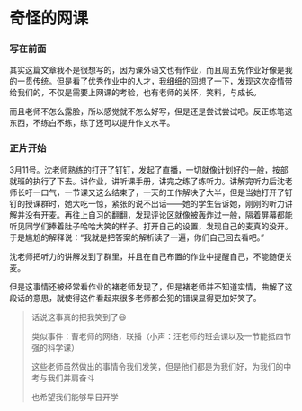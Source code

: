 # 奇怪的网课

### 写在前面

其实这篇文章我不是很想写的，因为课外语文也有作业，而且周五免作业好像是我的一贯传统。但是看了优秀作业中的人才，我细细的回想了一下，发现这次疫情带给我们的，不仅是需要上网课的考验，也有老师的关怀，笑料，与成长。

而且老师不怎么露脸，所以感觉就不怎么好写，但是还是尝试尝试吧。反正练笔这东西，不练白不练，练了还可以提升作文水平。

### 正片开始

3月11号。沈老师熟练的打开了钉钉，发起了直播，一切就像计划好的一般，按部就班的执行了下去。讲作业，讲听课手册，讲完之练了练听力。讲解完听力后沈老师长吁一口气，一节课又这么结束了，一天的工作解决了大半，但是当她打开了钉钉的授课群时，她大吃一惊，紧张的说不出话——她的学生告诉她，刚刚的听力讲解并没有开麦。再往上自习的翻翻，发现评论区就像被轰炸过一般，隔着屏幕都能听见同学们捧着肚子哈哈大笑的样子。打开自己的设置，发现自己的麦真的没开。于是尴尬的解释说：“我就是把答案的解析读了一遍，你们自己回去看吧。”

沈老师把听力的讲解发到了群里，并且在自己布置的作业中提醒自己，不能随便关麦。

但是这事情还被经常看作业的褚老师发现了，但是褚老师并不知道实情，曲解了这段话的意思，就使得这件看起来很多老师都会犯的错误显得更加好笑了。

> 话说这事真的把我笑到了:laughing:
>
> 类似事件：曹老师的网络，联播（小声：汪老师的班会课以及一节能抵四节强的科学课）
>
> 这些老师虽然做出的事情令我们发笑，但是他们都是为我们好，为我们的中考与我们并肩奋斗
>
> 也希望我们能够早日开学